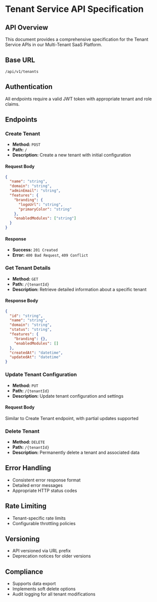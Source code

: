# Tenant Service API Specification

## API Overview
This document provides a comprehensive specification for the Tenant Service APIs in our Multi-Tenant SaaS Platform.

## Base URL
`/api/v1/tenants`

## Authentication
All endpoints require a valid JWT token with appropriate tenant and role claims.

## Endpoints

### Create Tenant
- **Method:** `POST`
- **Path:** `/`
- **Description:** Create a new tenant with initial configuration

#### Request Body
```json
{
  "name": "string",
  "domain": "string",
  "adminEmail": "string",
  "features": {
    "branding": {
      "logoUrl": "string",
      "primaryColor": "string"
    },
    "enabledModules": ["string"]
  }
}
```

#### Response
- **Success:** `201 Created`
- **Error:** `400 Bad Request`, `409 Conflict`

### Get Tenant Details
- **Method:** `GET`
- **Path:** `/{tenantId}`
- **Description:** Retrieve detailed information about a specific tenant

#### Response Body
```json
{
  "id": "string",
  "name": "string",
  "domain": "string",
  "status": "string",
  "features": {
    "branding": {},
    "enabledModules": []
  },
  "createdAt": "datetime",
  "updatedAt": "datetime"
}
```

### Update Tenant Configuration
- **Method:** `PUT`
- **Path:** `/{tenantId}`
- **Description:** Update tenant configuration and settings

#### Request Body
Similar to Create Tenant endpoint, with partial updates supported

### Delete Tenant
- **Method:** `DELETE`
- **Path:** `/{tenantId}`
- **Description:** Permanently delete a tenant and associated data

## Error Handling
- Consistent error response format
- Detailed error messages
- Appropriate HTTP status codes

## Rate Limiting
- Tenant-specific rate limits
- Configurable throttling policies

## Versioning
- API versioned via URL prefix
- Deprecation notices for older versions

## Compliance
- Supports data export
- Implements soft delete options
- Audit logging for all tenant modifications
